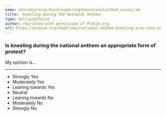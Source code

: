 ```yaml
---
name: shared/procon/kneelingduringthenationalanthem_survey.md
title:  Kneeling during the National Anthem 
type: multipleChoice
author: reprinted with permission of ProCon.org
url: https://procon.org/headlines/national-anthem-kneeling-pros-cons-procon-org/ 
---
```


###  Is kneeling during the national anthem an appropriate form of protest?

My opinion is...

---

- Strongly Yes
- Moderately Yes
- Leaning towards Yes
- Neutral
- Leaning towards No
- Moderately No
- Strongly No

